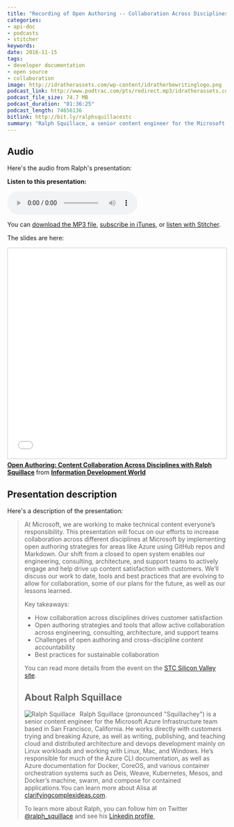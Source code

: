 ```yaml
---
title: "Recording of Open Authoring -- Collaboration Across Disciplines presentation, by Ralph Squillace"
categories:
- api-doc
- podcasts
- stitcher
keywords: 
date: 2016-11-15
tags:
- developer documentation
- open source
- collaboration
image: http://idratherassets.com/wp-content/idratherbewritinglogo.png
podcast_link: http://www.podtrac.com/pts/redirect.mp3/idratherassets.com/podcasts/ralph_squillace.mp3
podcast_file_size: 74.7 MB
podcast_duration: "01:36:25"
podcast_length: 74656136 
bitlink: http://bit.ly/ralphsquillacestc
summary: "Ralph Squillace, a senior content engineer for the Microsoft Azure Infrastructure team based in San Francisco, California, recently gave a presentation to the STC Silicon Valley chapter on Open Authoring -- Collaboration Across Disciplines. In the presentation (on November 14, 2016), Ralph talks about Microsoft's approach to scaling their authoring efforts across the company by embracing Markdown, Github, open source tools, and other processes that allowed every developer in the company to write and contribute to Azure's documentation."
---
```


## Audio

Here's the audio from Ralph's presentation:

<div class="audioControls">
<p><b>Listen to this presentation:</b></p>
<p><audio controls="controls"><source src="http://www.podtrac.com/pts/redirect.mp3/idratherassets.com/podcasts/ralph_squillace.mp3" type="audio/mpeg" /></audio></p>

<p>You can <a href="http://www.podtrac.com/pts/redirect.mp3/idratherassets.com/podcasts/ralph_squillace.mp3" alt="Recording Open Authoring -- Collaboration Across Disciplines">download the MP3 file</a>, <a href="https://itunes.apple.com/us/podcast/id-rather-be-writing-podcast/id277365275">subscribe in iTunes</a>, or <a href="http://www.stitcher.com/podcast/id-rather-be-writing-technical-writing-podcast"> listen with Stitcher</a>.</p>
</div>

The slides are here: 

<iframe src="//www.slideshare.net/slideshow/embed_code/key/72juzvcTCZ56Vx" width="595" height="485" frameborder="0" marginwidth="0" marginheight="0" scrolling="no" style="border:1px solid #CCC; border-width:1px; margin-bottom:5px; max-width: 100%;" allowfullscreen> </iframe> <div style="margin-bottom:5px"> <strong> <a href="//www.slideshare.net/InfoDevWorld/open-authoring-content-collaboration-across-disciplines-with-ralph-squillace" title="Open Authoring: Content Collaboration Across Disciplines with Ralph Squillace" target="_blank">Open Authoring: Content Collaboration Across Disciplines with Ralph Squillace</a> </strong> from <strong><a target="_blank" href="//www.slideshare.net/InfoDevWorld">Information Development World</a></strong> </div>

## Presentation description

Here's a description of the presentation: 

<blockquote><p>At Microsoft, we are working to make technical content everyone’s responsibility. This presentation will focus on our efforts to increase collaboration across different disciplines at Microsoft by implementing open authoring strategies for areas like Azure using GitHub repos and Markdown. Our shift from a closed to open system enables our engineering, consulting, architecture, and support teams to actively engage and help drive up content satisfaction with customers. We’ll discuss our work to date, tools and best practices that are evolving to allow for collaboration, some of our plans for the future, as well as our lessons learned.</p>
<p>Key takeaways:</p>
<ul>
<li>How collaboration across disciplines drives customer satisfaction</li>
<li>Open authoring strategies and tools that allow active collaboration across engineering, consulting, architecture, and support teams</li>
<li>Challenges of open authoring and cross-discipline content accountability</li>
<li>Best practices for sustainable collaboration</li>
</ul>
</p>

You can read more details from the event on the [STC Silicon Valley site](http://www.stc-siliconvalley.org/2016/10/17/november-14-2016-open-authoring-content-collaboration-across-disciplines/). 

## About Ralph Squillace

<p><img style="float: left; max-width: 150px; padding-right: 10px;" src="{{ "/images/ralph_squillace_profile.jpg" | prepend: site.baseurl }}" alt="Ralph Squillace" />Ralph Squillace (pronounced "Squillachey") is a senior content engineer for the Microsoft Azure Infrastructure team based in San Francisco, California. He works directly with customers trying and breaking Azure, as well as writing, publishing, and teaching cloud and distributed architecture and devops development mainly on Linux workloads and working with Linux, Mac, and Windows. He’s responsible for much of the Azure CLI documentation, as well as Azure documentation for Docker, CoreOS, and various container orchestration systems such as Deis, Weave, Kubernetes, Mesos, and Docker’s machine, swarm, and compose for contained applications.You can learn more about Alisa at <a href="http://clarifyingcomplexideas.com">clarifyingcomplexideas.com</a>.</p>

To learn more about Ralph, you can follow him on Twitter [@ralph_squillace](https://twitter.com/ralph_squillace) and see his [Linkedin profile](https://www.linkedin.com/in/ralph-squillace-382a5013), 
